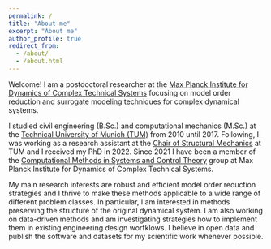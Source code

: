 ```yaml
---
permalink: /
title: "About me"
excerpt: "About me"
author_profile: true
redirect_from:
  - /about/
  - /about.html
---
```


Welcome! I am a postdoctoral researcher at the [Max Planck Institute for Dynamics of Complex Technical Systems](https://www.mpi-magdeburg.mpg.de/) focusing on model order reduction and surrogate modeling techniques for complex dynamical systems.

I studied civil engineering (B.Sc.) and computational mechanics (M.Sc.) at the [Technical University of Munich (TUM)](https://www.tum.de) from 2010 until 2017.
Following, I was working as a research assistant at the [Chair of Structural Mechanics](https://www.cee.ed.tum.de/en/bm) at TUM and I received my PhD in 2022.
Since 2021 I have been a member of the [Computational Methods in Systems and Control Theory](https://www.mpi-magdeburg.mpg.de/research/groups/csc) group at Max Planck Institute for Dynamics of Complex Technical Systems.

My main research interests are robust and efficient model order reduction strategies and I thrive to make these methods applicable to a wide range of different problem classes.
In particular, I am interested in methods preserving the structure of the original dynamical system.
I am also working on data-driven methods and am investigating strategies how to implement them in existing engineering design worfklows.
I believe in open data and publish the software and datasets for my scientific work whenever possible.
